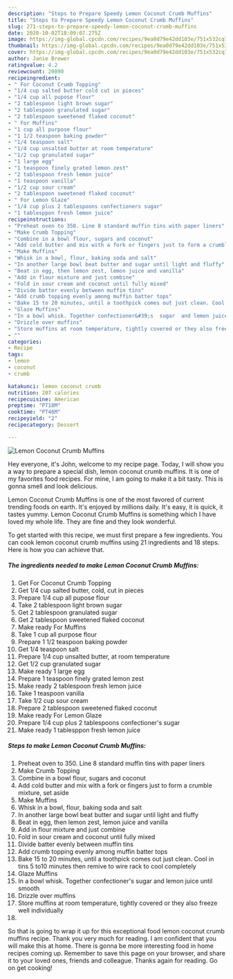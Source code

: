 ```yaml
---
description: "Steps to Prepare Speedy Lemon Coconut Crumb Muffins"
title: "Steps to Prepare Speedy Lemon Coconut Crumb Muffins"
slug: 271-steps-to-prepare-speedy-lemon-coconut-crumb-muffins
date: 2020-10-02T18:09:07.275Z
image: https://img-global.cpcdn.com/recipes/9ea0d79e42dd103e/751x532cq70/lemon-coconut-crumb-muffins-recipe-main-photo.jpg
thumbnail: https://img-global.cpcdn.com/recipes/9ea0d79e42dd103e/751x532cq70/lemon-coconut-crumb-muffins-recipe-main-photo.jpg
cover: https://img-global.cpcdn.com/recipes/9ea0d79e42dd103e/751x532cq70/lemon-coconut-crumb-muffins-recipe-main-photo.jpg
author: Janie Brewer
ratingvalue: 4.2
reviewcount: 20890
recipeingredient:
- " For Coconut Crumb Topping"
- "1/4 cup salted butter cold cut in pieces"
- "1/4 cup all pupose flour"
- "2 tablespoon light brown sugar"
- "2 tablespoon granulated sugar"
- "2 tablespoon sweetened flaked coconut"
- " For Muffins"
- "1 cup all purpose flour"
- "1 1/2 teaspoon baking powder"
- "1/4 teaspoon salt"
- "1/4 cup unsalted butter at room temperature"
- "1/2 cup granulated sugar"
- "1 large egg"
- "1 teaspoon finely grated lemon zest"
- "2 tablespoon fresh lemon juice"
- "1 teaspoon vanilla"
- "1/2 cup sour cream"
- "2 tablespoon sweetened flaked coconut"
- " For Lemon Glaze"
- "1/4 cup plus 2 tablespoons confectioners sugar"
- "1 tablesppon fresh lemon juice"
recipeinstructions:
- "Preheat oven to 350. Line 8 standard muffin tins with paper liners"
- "Make Crumb Topping"
- "Combine in a bowl flour, sugars and coconut"
- "Add cold butter and mix with a fork or fingers just to form a crumble mixture, set aside"
- "Make Muffins"
- "Whisk in a bowl, flour, baking soda and salt"
- "In another large bowl beat butter and sugar until light and fluffy"
- "Beat in egg, then lemon zest, lemon juice and vanilla"
- "Add in flour mixture and just combine"
- "Fold in sour cream and coconut until fully mixed"
- "Divide batter evenly between muffin tins"
- "Add crumb topping evenly among muffin batter tops"
- "Bake 15 to 20 minutes, until a toothpick comes out just clean. Cool in tins 5 to10 minutes then remive to wire rack to cool completely"
- "Glaze Muffins"
- "In a bowl whisk. Together confectioner&#39;s  sugar  and lemon juice until smooth"
- "Drizzle over muffins"
- "Store muffins at room temperature, tightly covered or they also freeze well individually"
- ""
categories:
- Recipe
tags:
- lemon
- coconut
- crumb

katakunci: lemon coconut crumb 
nutrition: 207 calories
recipecuisine: American
preptime: "PT18M"
cooktime: "PT46M"
recipeyield: "2"
recipecategory: Dessert

---
```



![Lemon Coconut Crumb Muffins](https://img-global.cpcdn.com/recipes/9ea0d79e42dd103e/751x532cq70/lemon-coconut-crumb-muffins-recipe-main-photo.jpg)

Hey everyone, it's John, welcome to my recipe page. Today, I will show you a way to prepare a special dish, lemon coconut crumb muffins. It is one of my favorites food recipes. For mine, I am going to make it a bit tasty. This is gonna smell and look delicious.



Lemon Coconut Crumb Muffins is one of the most favored of current trending foods on earth. It's enjoyed by millions daily. It's easy, it is quick, it tastes yummy. Lemon Coconut Crumb Muffins is something which I have loved my whole life. They are fine and they look wonderful.


To get started with this recipe, we must first prepare a few ingredients. You can cook lemon coconut crumb muffins using 21 ingredients and 18 steps. Here is how you can achieve that.

<!--inarticleads1-->

##### The ingredients needed to make Lemon Coconut Crumb Muffins:

1. Get  For Coconut Crumb Topping
1. Get 1/4 cup salted butter, cold, cut in pieces
1. Prepare 1/4 cup all pupose flour
1. Take 2 tablespoon light brown sugar
1. Get 2 tablespoon granulated sugar
1. Get 2 tablespoon sweetened flaked coconut
1. Make ready  For Muffins
1. Take 1 cup all purpose flour
1. Prepare 1 1/2 teaspoon baking powder
1. Get 1/4 teaspoon salt
1. Prepare 1/4 cup unsalted butter, at room temperature
1. Get 1/2 cup granulated sugar
1. Make ready 1 large egg
1. Prepare 1 teaspoon finely grated lemon zest
1. Make ready 2 tablespoon fresh lemon juice
1. Take 1 teaspoon vanilla
1. Take 1/2 cup sour cream
1. Prepare 2 tablespoon sweetened flaked coconut
1. Make ready  For Lemon Glaze
1. Prepare 1/4 cup plus 2 tablespoons confectioner&#39;s sugar
1. Make ready 1 tablesppon fresh lemon juice




<!--inarticleads2-->

##### Steps to make Lemon Coconut Crumb Muffins:

1. Preheat oven to 350. Line 8 standard muffin tins with paper liners
1. Make Crumb Topping
1. Combine in a bowl flour, sugars and coconut
1. Add cold butter and mix with a fork or fingers just to form a crumble mixture, set aside
1. Make Muffins
1. Whisk in a bowl, flour, baking soda and salt
1. In another large bowl beat butter and sugar until light and fluffy
1. Beat in egg, then lemon zest, lemon juice and vanilla
1. Add in flour mixture and just combine
1. Fold in sour cream and coconut until fully mixed
1. Divide batter evenly between muffin tins
1. Add crumb topping evenly among muffin batter tops
1. Bake 15 to 20 minutes, until a toothpick comes out just clean. Cool in tins 5 to10 minutes then remive to wire rack to cool completely
1. Glaze Muffins
1. In a bowl whisk. Together confectioner&#39;s  sugar  and lemon juice until smooth
1. Drizzle over muffins
1. Store muffins at room temperature, tightly covered or they also freeze well individually
1. 




So that is going to wrap it up for this exceptional food lemon coconut crumb muffins recipe. Thank you very much for reading. I am confident that you will make this at home. There is gonna be more interesting food in home recipes coming up. Remember to save this page on your browser, and share it to your loved ones, friends and colleague. Thanks again for reading. Go on get cooking!
